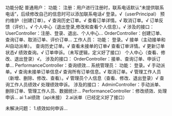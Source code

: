 功能分配
普通用户：
功能：
注册：用户进行注册时，联系电话默认“未提供联系电话”，后续修改自己的信息时可以添加联系电话√
登录。√（userPrincipal）
预约维护（创建订单）。√
查询历史订单。√
查看订单详情。√
取消订单。√
订单反馈（评价）。√
个人中心（退出登录,修改和查看个人信息）。√
涉及的接口：
UserController：注册、登录、退出、个人中心...
OrderController：创建订单、查询订单、取消订单、评价订单...
工作人员：
功能：
登录。√
接单（主动接单和AI自动派单）。
查询历史订单。√
查看未接单的订单√
查看订单详情。√
更新订单状态√
绩效查询。√
订单申诉。（未写逻辑，定义好了接口）
个人中心（查看、修改、退出登录）√。
涉及的接口：
OrderController：接单、查询订单、申诉订单...
PerformanceController：查询绩效...
系统管理员：
功能：
登录。√
手动派单。√
查询未接单订单信息√
查询所有订单信息。√
取消订单。√
管理工作人员（新增、删除、修改、查看）。√
管理员个人信息（查看、修改、退出登录）√
查询工作人员绩效√
处理绩效申诉。
涉及的接口：
AdminController：手动派单、删除订单、管理工作人员、数据统计...
PerformanceController：修改绩效、处理申诉...
ai
1.ai绩效（api未接）
2.ai派单（已经定义好了接口）

未解决问题：
1.绩效如何申诉...
